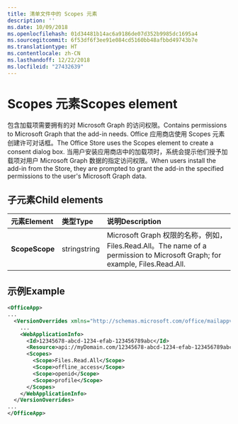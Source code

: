 ```yaml
---
title: 清单文件中的 Scopes 元素
description: ''
ms.date: 10/09/2018
ms.openlocfilehash: 01d34481b14ac6a9186de07d352b9985dc1695a4
ms.sourcegitcommit: 6f53df6f3ee91e084cd5160bb48afbbd49743b7e
ms.translationtype: HT
ms.contentlocale: zh-CN
ms.lasthandoff: 12/22/2018
ms.locfileid: "27432639"
---
```

# <a name="scopes-element"></a><span data-ttu-id="c1f07-102">Scopes 元素</span><span class="sxs-lookup"><span data-stu-id="c1f07-102">Scopes element</span></span>

<span data-ttu-id="c1f07-103">包含加载项需要拥有的对 Microsoft Graph 的访问权限。</span><span class="sxs-lookup"><span data-stu-id="c1f07-103">Contains permissions to Microsoft Graph that the add-in needs.</span></span> <span data-ttu-id="c1f07-104">Office 应用商店使用 Scopes 元素创建许可对话框。</span><span class="sxs-lookup"><span data-stu-id="c1f07-104">The Office Store uses the Scopes element to create a consent dialog box.</span></span> <span data-ttu-id="c1f07-105">当用户安装应用商店中的加载项时，系统会提示他们授予加载项对用户 Microsoft Graph 数据的指定访问权限。</span><span class="sxs-lookup"><span data-stu-id="c1f07-105">When users install the add-in from the Store, they are prompted to grant the add-in the specified permissions to the user's Microsoft Graph data.</span></span>

## <a name="child-elements"></a><span data-ttu-id="c1f07-106">子元素</span><span class="sxs-lookup"><span data-stu-id="c1f07-106">Child elements</span></span>

|  <span data-ttu-id="c1f07-107">元素</span><span class="sxs-lookup"><span data-stu-id="c1f07-107">Element</span></span> |  <span data-ttu-id="c1f07-108">类型</span><span class="sxs-lookup"><span data-stu-id="c1f07-108">Type</span></span>  |  <span data-ttu-id="c1f07-109">说明</span><span class="sxs-lookup"><span data-stu-id="c1f07-109">Description</span></span>  |
|:-----|:-----|:-----|
|  <span data-ttu-id="c1f07-110">**Scope**</span><span class="sxs-lookup"><span data-stu-id="c1f07-110">**Scope**</span></span>                |  <span data-ttu-id="c1f07-111">string</span><span class="sxs-lookup"><span data-stu-id="c1f07-111">string</span></span>     |   <span data-ttu-id="c1f07-112">Microsoft Graph 权限的名称，例如，Files.Read.All。</span><span class="sxs-lookup"><span data-stu-id="c1f07-112">The name of a permission to Microsoft Graph; for example, Files.Read.All.</span></span> |

## <a name="example"></a><span data-ttu-id="c1f07-113">示例</span><span class="sxs-lookup"><span data-stu-id="c1f07-113">Example</span></span>

```xml
<OfficeApp>
...
  <VersionOverrides xmlns="http://schemas.microsoft.com/office/mailappversionoverrides" xsi:type="VersionOverridesV1_0">
    ...
    <WebApplicationInfo>
      <Id>12345678-abcd-1234-efab-123456789abc</Id>
      <Resource>api://myDomain.com/12345678-abcd-1234-efab-123456789abc<Resource>
      <Scopes>
        <Scope>Files.Read.All</Scope>
        <Scope>offline_access</Scope>
        <Scope>openid</Scope>
        <Scope>profile</Scope>
      </Scopes>
    </WebApplicationInfo>
  </VersionOverrides>
...
</OfficeApp>
```
